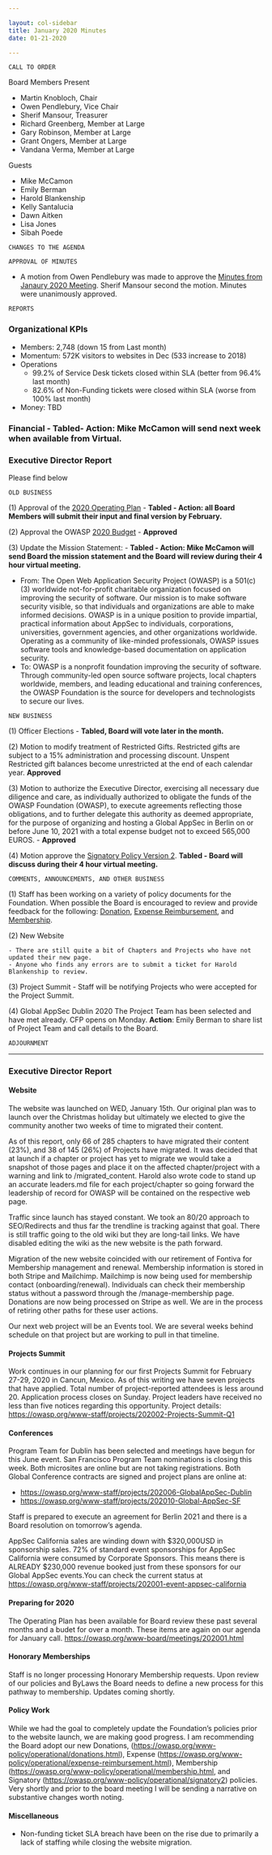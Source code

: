 ```yaml
---

layout: col-sidebar
title: January 2020 Minutes
date: 01-21-2020

---
```


```
CALL TO ORDER
```
Board Members
Present
- Martin Knobloch, Chair
- Owen Pendlebury, Vice Chair
- Sherif Mansour, Treasurer
- Richard Greenberg, Member at Large
- Gary Robinson, Member at Large
- Grant Ongers, Member at Large
- Vandana Verma, Member at Large

Guests
- Mike McCamon
- Emily Berman
- Harold Blankenship
- Kelly Santalucia
- Dawn Aitken
- Lisa Jones
- Sibah Poede
```
CHANGES TO THE AGENDA
```

```
APPROVAL OF MINUTES
```

- A motion from Owen Pendlebury was made to approve the [Minutes from Janaury 2020 Meeting](https://docs.google.com/document/d/1AvkiEsaMAIzKzCOfAP5MQR_osIIK1qX5jDA9XPrWtTA/edit?usp=sharing). Sherif Mansour second the motion. Minutes were unanimously approved.

<!-- Chair can ask for approval via consensus as in, "Are there any objections to approving the x meeting minutes as outlies in the above link? Hearing none, the minutes are approved by consensus"

- Martin Knobloch, Chair
- Owen Pendlebury, Vice Chair
- Sherif Mansour, Treasurer
- Richard Greenberg, Member at Large
- Gary Robinson, Member at Large
- Grant Ongers, Member at Large
- Vandana Verma, Member at Large
-->

```
REPORTS
```
### Organizational KPIs
- Members: 2,748 (down 15 from Last month)
- Momentum: 572K visitors to websites in Dec (533 increase to 2018)
- Operations
  - 99.2% of Service Desk tickets closed within SLA (better from 96.4% last month)
  - 82.6% of Non-Funding tickets were closed within SLA (worse from 100% last month)
-  Money: TBD

### Financial - **Tabled- Action: Mike McCamon will send next week when available from Virtual.**

### Executive Director Report
Please find below
```
OLD BUSINESS
```
(1) Approval of the [2020 Operating Plan](/www-staff/operating-plan/2020) - **Tabled - Action:  all Board Members will submit their input and final version by February.**

(2) Approval the OWASP [2020 Budget](/www-staff/budget/2020) - **Approved**

(3) Update the Mission Statement: - **Tabled - Action:  Mike McCamon will send Board the mission statement and the Board will review during their 4 hour virtual meeting.**
- From: The Open Web Application Security Project (OWASP) is a 501(c)(3) worldwide not-for-profit charitable organization focused on improving the security of software. Our mission is to make software security visible, so that individuals and organizations are able to make informed decisions. OWASP is in a unique position to provide impartial, practical information about AppSec to individuals, corporations, universities, government agencies, and other organizations worldwide. Operating as a community of like-minded professionals, OWASP issues software tools and knowledge-based documentation on application security.
- To: OWASP is a nonprofit foundation improving the security of software. Through community-led open source software projects, local chapters worldwide, members, and leading educational and training conferences, the OWASP Foundation is the source for developers and technologists to secure our lives.

```
NEW BUSINESS
```
(1) Officer Elections - **Tabled, Board will vote later in the month.**

(2) Motion to modify treatment of Restricted Gifts. Restricted gifts are subject to a 15% administration and processing discount. Unspent Restricted gift balances become unrestricted at the end of each calendar year.  **Approved**

(3) Motion to authorize the Executive Director, exercising all necessary due diligence and care, as individually authorized to obligate the funds of the OWASP Foundation (OWASP), to execute agreements reflecting those obligations, and to further delegate this authority as deemed appropriate, for the purpose of organizing and hosting a Global AppSec in Berlin on or before June 10, 2021 with a total expense budget not to exceed 565,000 EUROS. - **Approved**

(4) Motion approve the [Signatory Policy Version 2](/www-policy/operational/signatory2). **Tabled - Board will discuss during their 4 hour virtual meeting.**

```
COMMENTS, ANNOUNCEMENTS, AND OTHER BUSINESS
```
(1) Staff has been working on a variety of policy documents for the Foundation. When possible the Board is encouraged to review and provide feedback for the following: [Donation](/www-policy/operational/donations), [Expense Reimbursement](/www-policy/operational/expense-reimbursement), and [Membership](/www-policy/operational/membership). 

(2) New Website
    
    - There are still quite a bit of Chapters and Projects who have not updated their new page.
    - Anyone who finds any errors are to submit a ticket for Harold Blankenship to review.

(3) Project Summit - Staff will be notifying Projects who were accepted for the Project Summit.

(4) Global AppSec Dublin 2020
    The Project Team has been selected and have met already.
    CFP opens on Monday.
    **Action**:  Emily Berman to share list of Project Team and call details to the Board.
 

```
ADJOURNMENT
```

***

### Executive Director Report

#### Website

The website was launched on WED, January 15th. Our original plan was to launch over the Christmas holiday but ultimately we elected to give the community another two weeks of time to migrated their content.

As of this report, only 66 of 285 chapters to have migrated their content (23%), and 38 of 145 (26%) of Projects have migrated.  It was decided that at launch if a chapter or project has yet to migrate we would take a snapshot of those pages and place it on the affected chapter/project with a warning and link to /migrated_content.  Harold also wrote code to stand up an accurate leaders.md file for each project/chapter so going forward the leadership of record for OWASP will be contained on the respective web page.

Traffic since launch has stayed constant. We took an 80/20 approach to SEO/Redirects and thus far the trendline is tracking against that goal. There is still traffic going to the old wiki but they are long-tail links. We have disabled editing the wiki as the new website is the path forward.

Migration of the new website coincided with our retirement of Fontiva for Membership management and renewal. Membership information is stored in both Stripe and Mailchimp. Mailchimp is now being used for membership contact (onboarding/renewal). Individuals can check their membership status without a password through the /manage-membership page.  Donations are now being processed on Stripe as well. We are in the process of retiring other paths for these user actions.

Our next web project will be an Events tool. We are several weeks behind schedule on that project but are working to pull in that timeline.

#### Projects Summit

Work continues in our planning for our first Projects Summit for February 27-29, 2020 in Cancun, Mexico. As of this writing we have seven projects that have applied. Total number of project-reported attendees is less around 20. Application process closes on Sunday. Project leaders have received no less than five notices regarding this opportunity. Project details: https://owasp.org/www-staff/projects/202002-Projects-Summit-Q1

#### Conferences

Program Team for Dublin has been selected and meetings have begun for this June event. San Francisco Program Team nominations is closing this week.  Both microsites are online but are not taking registrations. Both Global Conference contracts are signed and project plans are online at:

- https://owasp.org/www-staff/projects/202006-GlobalAppSec-Dublin
- https://owasp.org/www-staff/projects/202010-Global-AppSec-SF

Staff is prepared to execute an agreement for Berlin 2021 and there is a Board resolution on tomorrow’s agenda.

AppSec California sales are winding down with $320,000USD in sponsorship sales.  72% of standard event sponsorships for AppSec California were consumed by Corporate Sponsors. This means there is ALREADY $230,000 revenue booked just from these sponsors for our Global AppSec events.You can check the current status at https://owasp.org/www-staff/projects/202001-event-appsec-california
 
#### Preparing for 2020
The Operating Plan has been available for Board review these past several months and a budet for over a month. These items are again on our agenda for January call. https://owasp.org/www-board/meetings/202001.html

#### Honorary Memberships

Staff is no longer processing Honorary Membership requests. Upon review of our policies and ByLaws the Board needs to define a new process for this pathway to membership.  Updates coming shortly.

#### Policy Work
While we had the goal to completely update the Foundation’s policies prior to the website launch, we are making good progress.  I am recommending the Board adopt our new Donations, (https://owasp.org/www-policy/operational/donations.html), Expense (https://owasp.org/www-policy/operational/expense-reimbursement.html), Membership (https://owasp.org/www-policy/operational/membership.html, and Signatory (https://owasp.org/www-policy/operational/signatory2) policies.  Very shortly and prior to the board meeting I will be sending a narrative on substantive changes worth noting.

#### Miscellaneous
- Non-funding ticket SLA breach have been on the rise due to primarily a lack of staffing while closing the website migration. 
